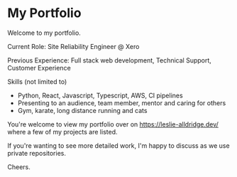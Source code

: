 # My Portfolio

Welcome to my portfolio. 

Current Role: Site Reliability Engineer @ Xero

Previous Experience: Full stack web development, Technical Support, Customer Experience

Skills (not limited to)
- Python, React, Javascript, Typescript, AWS, CI pipelines
- Presenting to an audience, team member, mentor and caring for others
- Gym, karate, long distance running and cats

You're welcome to view my portfolio over on https://leslie-alldridge.dev/ where a few of my projects are listed.

If you're wanting to see more detailed work, I'm happy to discuss as we use private repositories. 

Cheers.
